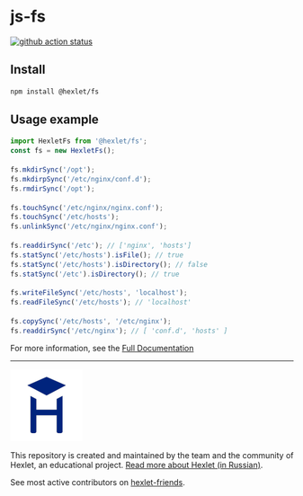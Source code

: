 # js-fs

[![github action status](https://github.com/hexlet-components/js-fs/workflows/Node%20CI/badge.svg)](https://github.com/hexlet-components/js-fs/actions)

## Install

```sh
npm install @hexlet/fs
```

## Usage example

```javascript
import HexletFs from '@hexlet/fs';
const fs = new HexletFs();

fs.mkdirSync('/opt');
fs.mkdirpSync('/etc/nginx/conf.d');
fs.rmdirSync('/opt');

fs.touchSync('/etc/nginx/nginx.conf');
fs.touchSync('/etc/hosts');
fs.unlinkSync('/etc/nginx/nginx.conf');

fs.readdirSync('/etc'); // ['nginx', 'hosts']
fs.statSync('/etc/hosts').isFile(); // true
fs.statSync('/etc/hosts').isDirectory(); // false
fs.statSync('/etc').isDirectory(); // true

fs.writeFileSync('/etc/hosts', 'localhost');
fs.readFileSync('/etc/hosts'); // 'localhost'

fs.copySync('/etc/hosts', '/etc/nginx');
fs.readdirSync('/etc/nginx'); // [ 'conf.d', 'hosts' ]
```

For more information, see the [Full Documentation](https://github.com/hexlet-components/js-fs/tree/master/docs)

---

[![Hexlet Ltd. logo](https://raw.githubusercontent.com/Hexlet/assets/master/images/hexlet_logo128.png)](https://hexlet.io?utm_source=github&utm_medium=link&utm_campaign=js-fs)

This repository is created and maintained by the team and the community of Hexlet, an educational project. [Read more about Hexlet (in Russian)](https://hexlet.io?utm_source=github&utm_medium=link&utm_campaign=js-fs).

See most active contributors on [hexlet-friends](https://friends.hexlet.io/).

